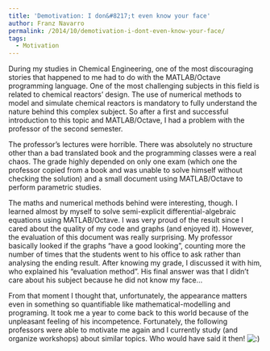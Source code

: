 ```yaml
---
title: 'Demotivation: I don&#8217;t even know your face'
author: Franz Navarro
permalink: /2014/10/demotivation-i-dont-even-know-your-face/
tags:
  - Motivation
---
```

During my studies in Chemical Engineering, one of the most discouraging stories that happened to me had to do with the MATLAB/Octave programming language. One of the most challenging subjects in this field is related to chemical reactors’ design. The use of numerical methods to model and simulate chemical reactors is mandatory to fully understand the nature behind this complex subject. So after a first and successful introduction to this topic and MATLAB/Octave, I had a problem with the professor of the second semester.

The professor’s lectures were horrible. There was absolutely no structure other than a bad translated book and the programming classes were a real chaos. The grade highly depended on only one exam (which one the professor copied from a book and was unable to solve himself without checking the solution) and a small document using MATLAB/Octave to perform parametric studies.

The maths and numerical methods behind were interesting, though. I learned almost by myself to solve semi-explicit differential-algebraic equations using MATLAB/Octave. I was very proud of the result since I cared about the quality of my code and graphs (and enjoyed it). However, the evaluation of this document was really surprising. My professor basically looked if the graphs “have a good looking”, counting more the number of times that the students went to his office to ask rather than analysing the ending result. After knowing my grade, I discussed it with him, who explained his “evaluation method”. His final answer was that I didn’t care about his subject because he did not know my face…

From that moment I thought that, unfortunately, the appearance matters even in something so quantifiable like mathematical-modelling and programing. It took me a year to come back to this world because of the unpleasant feeling of his incompetence. Fortunately, the following professors were able to motivate me again and I currently study (and organize workshops) about similar topics. Who would have said it then! <img src="http://localhost:8080/wp-includes/images/smilies/icon_smile.gif" alt=":)" class="wp-smiley" />
